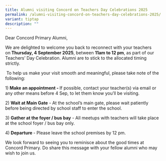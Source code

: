 ```yaml
---
title: Alumni visiting Concord on Teachers Day Celebrations 2025
permalink: /alumni-visiting-concord-on-teachers-day-celebrations-2025/
variant: tiptap
description: ""
---
```

<p>Dear Concord Primary Alumni,</p>
<p>We are delighted to welcome you back to reconnect with your teachers on<strong>&nbsp;Thursday, 4 September 2025</strong>,
between&nbsp;<strong>11am to 12 pm</strong>, as part of our Teachers’ Day
Celebration. Alumni are to stick to the allocated timing strictly.</p>
<p>&nbsp;To help us make your visit smooth and meaningful, please take note
of the following:</p>
<p>1)<strong> Make an appointment - </strong>If possible, contact your teacher(s)
via email or any other means before 4 Sep, to let them know you’ll be visiting.</p>
<p>2) <strong>Wait at Main Gate</strong> - At the school’s main gate, please
wait patiently before being directed by school staff to enter the school.</p>
<p>3) <strong>Gather at the foyer&nbsp;/ bus bay</strong> - All meetups with
teachers will take place at the school foyer / bus bay only.</p>
<p>4) <strong>Departure </strong>- Please leave the school premises by 12
pm.</p>
<p></p>
<p>We look forward to seeing you to reminisce about the good times at Concord
Primary. Do share this message with your fellow alumni who may wish to
join us.</p>
<p></p>